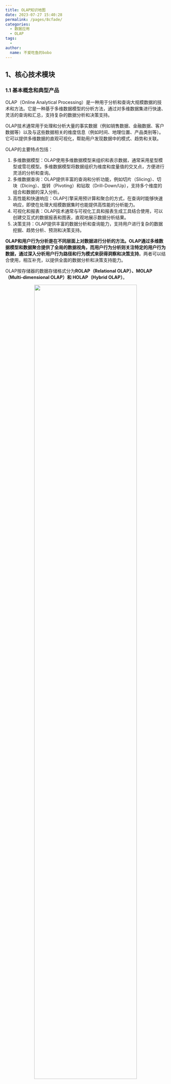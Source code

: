 ```yaml
---
title: OLAP知识地图
date: 2023-07-27 15:40:28
permalink: /pages/8cfade/
categories:
  - 数据应用
  - OLAP
tags:
  - 
author: 
  name: 不爱吃鱼的bobo
---
```


## 1、核心技术模块

### 1.1 基本概念和典型产品

OLAP（Online Analytical Processing）是一种用于分析和查询大规模数据的技术和方法。它是一种基于多维数据模型的分析方法，通过对多维数据集进行快速、灵活的查询和汇总，支持复杂的数据分析和决策支持。

OLAP技术通常用于处理和分析大量的事实数据（例如销售数据、金融数据、客户数据等）以及与这些数据相关的维度信息（例如时间、地理位置、产品类别等）。它可以提供多维数据的直观可视化，帮助用户发现数据中的模式、趋势和关联。

OLAP的主要特点包括：

1. 多维数据模型：OLAP使用多维数据模型来组织和表示数据，通常采用星型模型或雪花模型。多维数据模型将数据组织为维度和度量值的交叉点，方便进行灵活的分析和查询。
2. 多维数据查询：OLAP提供丰富的查询和分析功能，例如切片（Slicing）、切块（Dicing）、旋转（Pivoting）和钻取（Drill-Down/Up），支持多个维度的组合和数据的深入分析。
3. 高性能和快速响应：OLAP引擎采用预计算和聚合的方式，在查询时能够快速响应，即使在处理大规模数据集时也能提供高性能的分析能力。
4. 可视化和报表：OLAP技术通常与可视化工具和报表生成工具结合使用，可以创建交互式的数据报表和图表，直观地展示数据分析结果。
5. 决策支持：OLAP提供丰富的数据分析和查询能力，支持用户进行复杂的数据挖掘、趋势分析、预测和决策支持。

**OLAP和用户行为分析是在不同层面上对数据进行分析的方法。OLAP通过多维数据模型和数据聚合提供了全局的数据视角，而用户行为分析则关注特定的用户行为数据，通过深入分析用户行为路径和行为模式来获得洞察和决策支持**。两者可以结合使用，相互补充，以提供全面的数据分析和决策支持能力。

OLAP按存储器的数据存储格式分为**ROLAP（Relational OLAP）、MOLAP（Multi-dimensional OLAP）和 HOLAP（Hybrid OLAP）**。

<center><img src="/donot-eat-fish/img/data_analysis/olap/03_olap_catrgory_01.png" width="80%" /></center>

### 1.2 常见产品对比

|                   | Doris                                                        | ClickHouse                                                   | Druid                                                        | Kylin                                                        | Impala                                                       | Greenplum                                                    | Presto/Trino                                                 |
| ----------------- | ------------------------------------------------------------ | ------------------------------------------------------------ | ------------------------------------------------------------ | ------------------------------------------------------------ | ------------------------------------------------------------ | ------------------------------------------------------------ | ------------------------------------------------------------ |
| 简介              | Apache Doris是一款基于MPP架构的高性能、实时的分析型数据库，有着极速易用的有点，海量数据下亚秒级响应，支持高并发和高吞吐场景。能够较好的满足报表分析、即席查询、统一数仓构建、数据湖联邦查询加速等场景。 | ClickHouse是一个开源的列式数据库，也是MPP架构，用于实施分析数据报告和OLAP，ClickHouse设计用于处理实时查询大规模数据，包括单台服务器的TB甚至PB级别数据。 | Druid是一种实时分析数据库，设计用于处理大规模流失数据，可以实时摄取、存储和查询数据，支持高速写入和实时分析。 | Kylin是一个开源分布式分析引擎，提供SQL接口和多维OLAP能力，通过与计算的方式提高查询速度。 | Impala是一个开源的MPPSQL查询引擎，可以直接查询Hadoop上的数据，不需要进行数据搬迁，常和Kudu配合使用。 | GP是一个基于PostgreSQL的MPP数据库，可以处理PB级别的数据，提供了高速数据读取、写入和分析，支持各种数据分析工作负载。 | Presto设计用于处理快速、实时的分析查询，可以查询多种数据源的数据，可以联邦查询分析。 |
| 定位              | 实时OLAP数据库                                               | 实时OLAP数据库                                               | 实时OLAP数据库                                               | 基于Cube的OLAP引擎                                           | MPP查询引擎                                                  | OLAP数据库                                                   | MPP查询引擎                                                  |
| 查询性能          | 单表查询和Join查询性能高                                     | 单表查询性能高，Join性能不高                                 | 中                                                           | 预计算模型查询非常快                                         | 中                                                           | 中                                                           | 中                                                           |
| 查询并发          | 高，行列混存，单节点上万QPS                                  | 低                                                           | 中                                                           | 高                                                           | 中                                                           | 较低，小查询会消耗大量集群资源                               | 中                                                           |
| SQL语法丰富度     | 支持标准SQL和MySQL语法兼容                                   | 不支持标准SQL，带方言                                        | 有限                                                         | 支持标准SQL                                                  | 支持标准SQL                                                  | PostgreSQL                                                   | 标准SQL                                                      |
| Join支持          | 支持，分布式Join                                             | 有限，不支持分布式Join                                       | 不支持                                                       | 支持                                                         | 支持                                                         | 支持                                                         | 支持                                                         |
| 离线数据导入      | 支持                                                         | 支持                                                         | 支持                                                         | 支持                                                         | -                                                            | 支持                                                         | -                                                            |
| 实时数据导入      | 支持                                                         | 支持                                                         | 支持                                                         | 支持                                                         | -                                                            | 支持                                                         | -                                                            |
| 聚合查询          | 支持                                                         | 支持                                                         | 支持                                                         | 支持                                                         | 支持                                                         | 支持                                                         | 支持                                                         |
| 明细/点查询       | 支持                                                         | 支持                                                         | 不支持                                                       | 有限，依赖与计算                                             | 支持                                                         | 支持                                                         | 支持                                                         |
| Adhoc查询         | 支持                                                         | 支持                                                         | 不支持，依赖预建模                                           | 有限，依赖与计算                                             | 支持                                                         | 支持                                                         | 支持                                                         |
| 数据湖联邦查询    | 支持，通过Catallog支持异构数据源                             | 支持有限                                                     | 不支持                                                       | 不支持                                                       | 支持                                                         | 不支持                                                       | 丰富支持                                                     |
| 数据更新          | 支持                                                         | 支持有限                                                     | 不支持                                                       | 不支持                                                       | -                                                            | 支持                                                         | -                                                            |
| 任意列更新        | 支持                                                         | 不支持                                                       | 不ichi                                                       | 不支持                                                       | -                                                            | 不支持                                                       |                                                              |
| 表结构更新        | 毫秒级更新，变更包结构不影响在线运行                         | 支持                                                         | 不支持                                                       | 不支持                                                       | -                                                            | 支持                                                         | -                                                            |
| 是否依赖Hadoop    | 不依赖                                                       | 不依赖                                                       | 不依赖                                                       | Kylin4前依赖Hbase                                            | 依赖                                                         | 不依赖                                                       | 不依赖                                                       |
| 是否依赖Zookeeper | 不依赖                                                       | 依赖                                                         | 依赖                                                         | 不依赖                                                       | 不依赖                                                       | 不依赖                                                       | 不依赖                                                       |
| 运维成本          | 低                                                           | 高                                                           | 高                                                           | 中                                                           | 中                                                           | 中                                                           | 低                                                           |



### 1.3 Doris整体架构

Doris**整体架构**如下图所示，Doris 架构非常简单，只有两类进程

- **Frontend（FE）**，主要负责用户请求的接入、查询解析规划、元数据的管理、节点管理相关工作。
- **Backend（BE）**，主要负责数据存储、查询计划的执行。

<center><img src="/donot-eat-fish/img/data_analysis/olap/00_doris_tech_struct.png" width="80%" /></center>

### 1.4 ClickHouse整体架构

ClickHouse对库、表的管理都是在存储节点级别独立的，集群中各节点之间的库、表元数据信息没有一致性约束，原因是因为其独特的架构：

- 通过SLB后各自Shard，各节点之间完全没有相互依赖
- 节点完全对等，集群中的节点角色统一，ClickHouse没有传统MPP数据库中的前端节点、Worker节点、元数据节点等概念
- ClickHouse的这种架构特色决定它可以敏捷化、小规模部署，集群可以任意进行分裂、合并。前提要求是感知数据在集群节点上的分布

**每一个节点都可以承载查询请求和写入请求，以及后台的数据计算和操作，每个集群包含一个或多个分片（Shard），每个分片内部包含1个或多个副本**。

<center><img src="/donot-eat-fish/img/data_analysis/olap/00_clickhouse_tech_struct.png" width="80%" /></center>



### 1.5 Trino整体架构

Trino集群有Coordinator和Worker两种角色：

<center><img src="/donot-eat-fish/img/data_analysis/olap/00_trino_tech_struct.png" width="80%" /></center>

### 1.6 SQL查询的执行流程

<center><img src="/donot-eat-fish/img/data_analysis/olap/00_sql_query_exec_seq.png" width="80%" /></center>

### 1.7 查询优化器CBO

数据库的查询优化器是数据库系统的一个关键组件，负责接收用户提交的SQL查询，并找出最有效的方法来执行该查询。**有两种主要的优化：基于成本的优化(Cost-Based Optimization, CBO)和基于规则的优化(Rule-Based Optimization)**。

<center><img src="/donot-eat-fish/img/data_analysis/olap/00_sql_query_optimization.png" width="80%" /></center>

### 1.8 物化视图

物化视图是数据库中的一种对象，它包含了一个查询的结果集，并将这个结果集保存在数据库中。

与普通视图（仅保存查询的语句，实际执行时才计算结果）不同，物化视图在定义时就执行相关的查询并保存结果，之后对物化视图的访问直接读取保存的结果，而不需要再次执行查询。

优点：

- 物化视图可以提高查询性能，特别是复杂的查询和大数据集。
- 物化视图也可以被数据库的查询优化器用于查询充血，即将用户的查询重写为对物化视图的查询，以提高查询性能。

缺点：

- 会占用额为的存储空间
- 当物化视图依赖的表的数据发生变化时，物化视图需要被更新，以保证其内容的正确性，这个更新操作可以在每次数据变化时立即执行，也可以定期执行。
  - 立即更新可以保证物化视图的内容是种时最新的，但会增加数据变化的处理成本；
  - 延迟更新可以减少数据变化的处理成本，但可能导致物化视图的内容不及时。

### 1.9 计算层：计算架构

常见的计算架构有Gather、MapReduce/DAG架构、MPP架构。

<center><img src="/donot-eat-fish/img/data_analysis/olap/00_calc_struct.png" width="80%" /></center>

|          | Scatter Gather架构                                           | MapReduce/DAG架构                                            | MPP架构                                                      |
| -------- | ------------------------------------------------------------ | ------------------------------------------------------------ | ------------------------------------------------------------ |
| 特点     | 单节点汇聚                                                   | 查询中罗盘（Spill to disk）                                  | 大规模并行计算                                               |
| 技术原理 | 在Scatter节点，查询被发送到都过数据分区或者节点，每个节点独立地的处理查询，并生成局部结果，在Gather阶段所有的局部结果被收集并组合成最重结果。 | 任务之间需要等待，中间数据需要罗盘，通过任务级别的调度提供了容错性保证，可以中断恢复。 | 在多个处理或者计算节点之间并行执行任务，数据在内存中传输，通过并行任务提升整体计算性能。 |
| 优点     | 实时查询速度快                                               | 通常用于大规模数据处理，数据转换和数据分析任务               | 查询性能快，支持多种计算模式                                 |
| 缺点     | 不适合复杂的数据处理分析，不支持大表Join                     | 作业持续时间长、性能较低                                     | 纯内存计算，一般没有容错机制                                 |
| 典型组件 | ElasticSearch<br />ClickHouse                                | Hive<br />Spark                                              | Doris<br />Trino                                             |

### 1.10 计算层：MPP执行模型

- 一个查询计划往往被切分为多个plan fragment，plan fragment之间通过添加Exchange来进行船体数据（shuffle）
- 通过节点间并行利用多机器进行计算、还可以痛殴节点内并行充分利用节点的多CPU资源。MPP架构就是充分利用分布式的特性，让算在的分布式的并行计算，同时task内部也可以做并行处理加速查询。

<center><img src="/donot-eat-fish/img/data_analysis/olap/00_mpp_calc_model.png." width="80%" /></center>

### 1.11 计算层：火山模型-volcano

火山模型 vs 向量化执行

<center><img src="/donot-eat-fish/img/data_analysis/olap/00_volcano_vs_vectorized_exec.png" width="80%" /></center>

|        | 火山模型（Volcano-style）                                    | 向量化执行（vectorized Execution）                           |
| ------ | ------------------------------------------------------------ | ------------------------------------------------------------ |
| 概念   | 数据库应用得最广泛的模型。SQL在解析完成后会形成AST,AST的每个节点为代数运算符Operator。火山模型把Operator看成迭代器，每个迭代器都会提供一个next0) 接口。一般Operator的next)接口实现分为三步:<br />1.调用子节点Operator的next()接口获取一行数据(元组 tuple):<br />2.对tuple进行Operator特定的处理(如filter或project等);<br />3.返回处理后的tuple;<br />因此，查询执行时会由查询树自顶向下的调用next() 接口,数据则自底向上的被拉取处理。火山模型的这种处理方式也称为拉取执行模型(Pull Based)。 | 基于向量(vector)的查询执行模式。查询操作器处理的是组记录(即向量),而不是单个元组。向量化查询引擎将数据分为批次(batch),每个批次包含多条记录。查询操作器次处理一个批次的数据,将整个批次的数据视为一个向量,并执行向量化操作。<br/>1.大大减少火山模型中的虚函数调用数量，<br/>2.以块为处理单位数据,提供了cache命中率;<br />3,多行并发处理,契合了CPU乱序执行与并发执行的特性;<br />4.同时处理多行数据,使SIMD有了用武之地。 |
| 优缺点 | 具有很高的灵活性,可以很容易地实现各种查询操作符和优化策略!缺点是处理效率较低,因为操作符之间的元组传递和虚函数调用会引入额外的开销。 | 具有更高的查询性能,但实现复杂度较高                          |



### 1.12 计算层：向量化执行原理

#### 1.12.1 现代CPU特点

- 流水线：允许并发执行多个流水线，进一步提高CPU的计算能力
- 乱序执行：允许不具有依赖关系的指令并发执行，避免因为等待某个指令而阻塞运行
- 分支预测：CPU会对分支进行预测并根据预测选取下一步执行的路径，提前加载指令和数据。
- 分层存储：CPU周围设置了寄存器、L1/L2/L3缓存、内存和磁盘等多几缓存，数据越靠近CPU，计算速度越快。
- SIMD等新硬件能力：SIMD即单指令多数据流，一次操作完成多组操作数的计算，可以进一步提升计算效率。

#### 1.12.2 向量化执行引擎

- 向量化执行引擎**主要特点事利用现代CPU的特性，如单指令多数据指令集和CPU缓存优化**，对数据进行高效处理，相较于传统的元组处理方式（如火山模型），向量化执行引擎通过对大量数据进行批量处理，可以**显著提高数据库查询的性能。**
- 向量化执行引擎的**核心原理是将数据以列式（Columnar）格式存储和处理，然后利用SIMD指令集对数据进行批量处理**。主要好处有：
  - 列式存储格式有助于提高数据局部性，从而利用CPU缓存；
  - 有利于数据压缩，进一步减小数据处理的开销。

### 1.13 存储层：列式存储

现代OLAP系统基本都采取了列式存储引擎，传统的行式存储相比，列式存储可以更快的执行数据分析查询，应为它能够高效的压缩数据，可以只读取需要的列。

| Row-Store                                                    | Column-Store                           |
| ------------------------------------------------------------ | -------------------------------------- |
| 因为按照一行一行的写和读取数据，因此读取数据时往往需要读取那些不必要的列 | 可以只读取必要的列                     |
| 易于按记录读写数据                                           | 对一个一个记录的数据写入和读取都比较慢 |
| 适合OLTP系统                                                 | 适合OLAP系统                           |
| 不利于大数据集的聚合统计操作                                 | 利于大数据集的聚合统计                 |
| 不利于压缩                                                   | 利于压缩                               |

与其他OLAP不同，Apache Doris在原本的列式存储上引入了新的列式存储结构，高并发查询场景可以实现更高的查询表现和并发支持。

行存在存储引擎中会作为一个隐藏列（DORIS_ROW_STOR_COL）来进行存储，在Memtable Flush时，将各个列按照JSONB进行编码并缓存这个隐藏列中，在数据读取时，通过该隐藏列的ColumnID来定位到该列，通过其行号定位到某一具体行，并反序列化个列。

### 1.14 存储层：存储文件结构

现代的OLAP往往都会采用行列混存的方案，采用Data Block + Header/Footer的文件结构。

以Apache Doris为例：

- 存储文件命名为Segment；
- 整体文件分为 Data Region、Index Region和Footer三个区域；
- Data Region又分为Column、Page三层级，用于存储各列的数据信息；
- 各列的Index数据统一存储在Index Region；
- Footer存储了的整体结构信息。

<center>
<table style="text-align:center">
    <tr>
        <td rowspan="10">Data Region</td>
        <td rowspan="3">Column a</td>
     		<td>Page0: Data Page</td>
    </tr>
    <tr>
        <td>...</td>
    </tr>
  	<tr>
        <td>PageN: Data Page</td>
    </tr>
   <tr>
        <td rowspan="3">Column b</td>
        <td>Page0: Data Page</td>
    </tr>
    <tr>
        <td>...</td>
    </tr>
  	<tr>
        <td>PageN: Data Page</td>
    </tr>
    <tr>
        <td colspan="2">...</td>
    </tr>
  	<tr>
        <td rowspan="3">Column n</td>
        <td>Page0: Data Page</td>
    </tr>
    <tr>
        <td>...</td>
    </tr>
  	<tr>
        <td>PageN: Data Page</td>
    </tr>
  <tr>
    <td rowspan="5">Index Region</td>
    <td rowspan="3">Column a Index</td>
 		<td>Bloom Filter Pages</td>
	</tr>
    <tr>
        <td>Bitmap Pages</td>
    </tr>
  <tr>
        <td>Ordinal Index Pages</td>
    </tr>
  <tr>
        <td colspan="2">...</td>
    </tr>
  <tr>
        <td colspan="2">Sort Key Index</td>
    </tr>
  <tr>
    <td rowspan="3">Index Region</td>
    <td colspan="2">FileFooterPB</td>
	</tr>
    <tr>
        <td>PB Checksum</td>
        <td>PB Length</td>
    </tr>
  <tr><td colspan="2">MAGIC CODE</td></tr>
</table>
</center>

### 1.15 存储层：索引结构

#### 1.15.1 Doris

目前Doris主要支持两类索引：

- 内建的智能索引，包括前缀索引和ZoneMap索引；
- 用户创建的二级索引，包括BloomFilter、Bitmap和Inverted倒排索引。

| 索引类别                     | 索引方式                                                     |
| ---------------------------- | ------------------------------------------------------------ |
| 前缀稀疏索引（Sorted Index） | 建立在排序结构上的的一种索引                                 |
| ZoneMap索引                  | 建立在Segment和Page级别的一种索引                            |
| Bloom Filter                 | 本质上一种位图结构，用于快速的判断一个给定的值是否在一个集合中 |
| Bitmap索引                   | 使用bit数组（bitmap、bitset、bit string、bit vector）来存储和计算才做 |
| 倒排索引                     | 用于快速查找文档中包含特定单词或短语的数据结构               |

#### 1.15.2 ClickHouse

| 索引类别           | 索引方式                                                     |
| ------------------ | ------------------------------------------------------------ |
| 主键索引           | 在创建表时，可以指定主键。主键索引用于在数据部分中快速找到满足Where子句的行。主键应该在数据的行在物理上的排序顺序有意义，因为ClickHouse值在连续的主键值范围内搜索。 |
| 分区键             | 分区键用于将数据分割成不同的分区，每个分区存在文件系统的单独目录下。分区键允许快速删除数据和提升查询效率，过滤不必要扫描的分区。 |
| 辅助索引（辅助键） | ClickHouse还支持创建辅助索引，也被称为跳过索引。这些索引提供了一种在数据块级别快速过滤的机制。如果查询的谓词与索引表达式匹配，那么ClickHouse可以跳过不满足条件的数据块，从而加速查询速度。 |
| Bitmap索引         | 对于某些数据类型，如低基数枚举值，ClickHouse支持使用Bitmap索引。Bitmap索引可以提供极高的压缩比，并且可以高效地处理一些特定类型的查询，如计算唯一值（Count distinct）或者集合的交并集操作。 |
| 全文索引           | 对于文本数据，ClickHouse提高了全文搜索索引，如token分割索引和n-gram索引 |

### 1.16  数据写入

#### 1.16.1 写入类型

|          | MOR(Merge-on-Read)                                           | MOW(Merge-on-Write)                                          | Delta Store                                                  |
| -------- | ------------------------------------------------------------ | ------------------------------------------------------------ | ------------------------------------------------------------ |
| 特点     | 读时合并                                                     | 写时合并                                                     | 增量存储                                                     |
| 技术原理 | 数据的新写入和修改都被存储在一个单独的增量存储区中，而不是直接更新到主存储区中。当需要查询数据时，系统会在读取过程中动态的将主存储区和增量存储区中的数据进行合并，在某个时间点，系统可能触发一个后台合并任务，将增量存储区的数据合并到主存储区，从而提高后续查询的性能。 | 数据的新写入和修改会立即更新到主存储区。为了提高写入性能，系统可以将新数据和修改数据先写入到增量存储区，然后出发一个后台合并过程，将增量存储的数据和主存储区的数据进行合并，与MOR不同，MOW在写入过程中完成高数据合并，因此在读取时不需进行合并动作。 | 将数据更新和修改存储在单独的增量存储区的方法，与MOR和MOW不同，DeltaStore并不设计合并过程，在查询过程中，系统需要同时访问主存储区和增量存储区，以获取完整的数据。 |
| 优点     | 写入性能高：由于新数据和修改直接写入增量存储区，不需要立即更新主存储区，因此写入性能较高。 | 读取性能高：由于在数据写入过程中已经完成合并，查询操作不需要额外的动态合并过程，因此读取性能高。 | 写入性能高                                                   |
| 缺点     | 读取性能受影响：在读取过程中需要进行动态合并数据，可能会降低查询性能。 | 写入性能受影响：由于需要在写入过程中进行数据合并，对CPU磁盘等资源开销较大。 | 一个主键的数据会存在多个地方，难以保证索引的准确性，可能出现数据一致性问题。 |
| 典型组件 | Apache Doris、Iceberg                                        | Apache Doris、SelectDB                                       | Apache Kudu                                                  |

#### 1.16.2 写入优化

| 写入方法                    | 详情                                                         |
| --------------------------- | ------------------------------------------------------------ |
| 使用高效的列式存储格式      | ORC和Parquet时成熟度较高的高效列存储格式，OLAP引擎将其集成在内部，调用对应的接口进行数据的写入和组织。 |
| 支持写入时排序              | 创建表示指定排序字段，OLAP引擎在数据写入的时候对指定列调用排序函数。 |
| 支持并行分区写入            | 创建表示指定分区列，OLAP引擎并发写入多个分区数据，加快数据写入速度。 |
| 支持写入生成BloomFilter索引 | 创建表示🈯️定BloomFilter列，OLAP调用ORC/Parquet的BF函数，在写入的时候自动在头文件中索引区域加入相关BF项。 |

#### 1.16.3 事务隔离技术

| 事务隔离技术                                     | 特点                                                         |
| ------------------------------------------------ | ------------------------------------------------------------ |
| 使用Serializable isolation事务隔离级别           | 保证数据的安全可靠。                                         |
| 读取数据时不加锁                                 | 提高并发，减少冲突，增加可靠性。                             |
| 使用乐观锁和重试机制保证并发写入的数据一致性     | 提高并发，减少冲突，增加可靠性。                             |
| 记录历史版本，可以回滚到指定版本的数据           | 实现时间旅行，可以查看追溯历史特定时间点或者区间的数据。     |
| 通过支持原子修改保证了追加写入和文件合并的安全性 | 原子操作，可以有效隔离和消除并发对同一个文件/block/page操作带来的数据破坏，进而提高数据可靠性。 |

## 2、典型应用场景

### 2.1 OLAP使用场景

**OLAP在工作中主要的使用场景有流量分析、用户画像、经营报表、用户标签、人群圈选、链路跟踪、行为分析、算法实验、搜索统计等**

| 功能场景 | 特点                                     | 示例                                   | 查询实效性  |
| -------- | ---------------------------------------- | -------------------------------------- | ----------- |
| 报表     | 查询维度固定<br />用户量大<br />存储量大 | 大屏<br />运营报表<br />智能报表       | 秒级        |
| 多维分析 | 数据量大<br />计算量大<br />CPU峰值高    | 流量分析<br />AB实验<br />用户画像     | 秒级-分钟级 |
| 即席查询 | 任意查询维度<br />多表关联               | 归因分析<br />数据洞察<br />数据分析师 | 秒级-分钟级 |
| 搜索     | 非结构化数据<br />文本分析               | 日志分析<br />舆情分析                 | 分钟级      |

### 2.2 电商场景

#### 2.2.1 电商场景的特点

主要有两种特点：

- 数据实时更新：众多的维度数据，包括但不限于交易数据、金额数据等，都需要实时更新；
- 业务模型复杂：需要关联多张维度表，并且模型复杂。

#### 2.2.2 优化方向

##### 2.2.2.1 选择合适的Join算法

|      | Colocate Join      | Bucket Join | Broadcast Join         | Shuffle Join                                   |
| ---- | ------------------ | ----------- | ---------------------- | ---------------------------------------------- |
| 特点 | 每个节点在本地Join | 分桶Join    | 小表广播到大表节点Join | 科举Join key分发到各个节点，然后在各个节点Join |

##### 2.2.2.2 选择合适的主键/索引

- 每次查询都会使用的键作为主键
- 查询筛选维度添加索引

##### 2.2.2.3 选择更高效的存储介质

| 特征     | SSD          | NVMe         |
| -------- | ------------ | ------------ |
| 读写速度 | 大约500Mb/s  | 大约3500Mb/s |
| IOPS     | 100,000 IOPS | 500,000 IOPS |

### 2.3 行为分析场景

<center><img src="/donot-eat-fish/img/data_analysis/olap/00_olap_use_behavior_ansis_sence.png" width="80%" /></center>

## 3、前沿技术方向

### 3.1 联邦查询

### 3.2 OLAP+湖仓

### 3.3 混合存储+引擎路由

### 3.4 容器化

### 3.5 云原生

## 参考资料

[各类数据库整体架构图汇总]<https://www.gbase8.cn/6132>

[OLAP知识地图专业版-DataFun]
